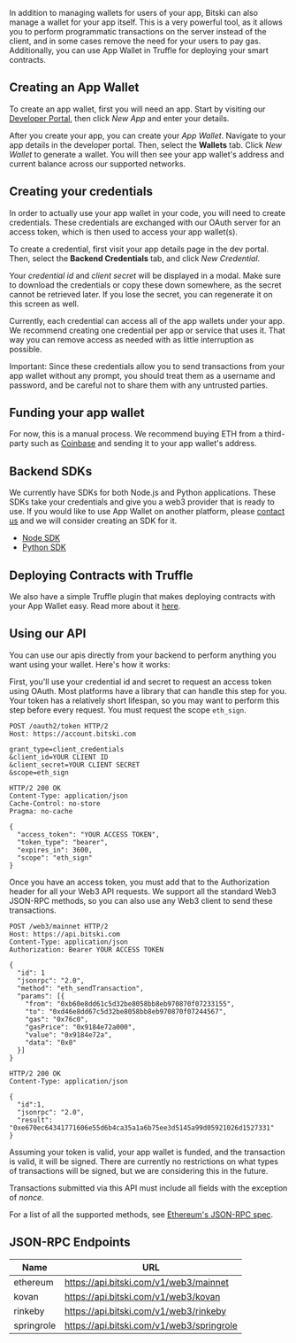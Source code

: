 In addition to managing wallets for users of your app, Bitski can also manage a wallet for your app itself. This is a very powerful tool, as it allows you to perform programmatic transactions on the server instead of the client, and in some cases remove the need for your users to pay gas. Additionally, you can use App Wallet in Truffle for deploying your smart contracts.

## Creating an App Wallet

To create an app wallet, first you will need an app. Start by visiting our [Developer Portal](https://developer.bitski.com), then click *New App* and enter your details.

After you create your app, you can create your *App Wallet*. Navigate to your app details in the developer portal. Then, select the **Wallets** tab. Click *New Wallet* to generate a wallet. You will then see your app wallet's address and current balance across our supported networks.

## Creating your credentials

In order to actually use your app wallet in your code, you will need to create credentials. These credentials are exchanged with our OAuth server for an access token, which is then used to access your app wallet(s).

To create a credential, first visit your app details page in the dev portal. Then, select the **Backend Credentials** tab, and click *New Credential*.

Your *credential id* and *client secret* will be displayed in a modal. Make sure to download the credentials or copy these down somewhere, as the secret cannot be retrieved later. If you lose the secret, you can regenerate it on this screen as well.

Currently, each credential can access all of the app wallets under your app. We recommend creating one credential per app or service that uses it. That way you can remove access as needed with as little interruption as possible.

Important: Since these credentials allow you to send transactions from your app wallet without any prompt, you should treat them as a username and password, and be careful not to share them with any untrusted parties.

## Funding your app wallet

For now, this is a manual process. We recommend buying ETH from a third-party such as <a href="https://coinbase.com" target="_blank">Coinbase</a> and sending it to your app wallet's address.

## Backend SDKs

We currently have SDKs for both Node.js and Python applications. These SDKs take your credentials and give you a web3 provider that is ready to use. If you would like to use App Wallet on another platform, please <a href="mailto:hello@bitski.com">contact us</a> and we will consider creating an SDK for it.

- [Node SDK](https://github.com/BitskiCo/bitski-node)
- [Python SDK](https://github.com/BitskiCo/bitski-py)

## Deploying Contracts with Truffle

We also have a simple Truffle plugin that makes deploying contracts with your App Wallet easy. Read more about it [here](https://github.com/BitskiCo/bitski-truffle-provider).

## Using our API

You can use our apis directly from your backend to perform anything you want using your wallet. Here's how it works:

First, you'll use your credential id and secret to request an access token using OAuth. Most platforms have a library that can handle this step for you. Your token has a relatively short lifespan, so you may want to perform this step before every request. You must request the scope `eth_sign`.

```text
POST /oauth2/token HTTP/2
Host: https://account.bitski.com

grant_type=client_credentials
&client_id=YOUR CLIENT ID
&client_secret=YOUR CLIENT SECRET
&scope=eth_sign
```

```text
HTTP/2 200 OK
Content-Type: application/json
Cache-Control: no-store
Pragma: no-cache

{
  "access_token": "YOUR ACCESS TOKEN",
  "token_type": "bearer",
  "expires_in": 3600,
  "scope": "eth_sign"
}
```

Once you have an access token, you must add that to the Authorization header for all your Web3 API requests. We support all the standard Web3 JSON-RPC methods, so you can also use any Web3 client to send these transactions.

```text
POST /web3/mainnet HTTP/2
Host: https://api.bitski.com
Content-Type: application/json
Authorization: Bearer YOUR ACCESS TOKEN

{
  "id": 1
  "jsonrpc": "2.0",
  "method": "eth_sendTransaction",
  "params": [{
    "from": "0xb60e8dd61c5d32be8058bb8eb970870f07233155",
    "to": "0xd46e8dd67c5d32be8058bb8eb970870f07244567",
    "gas": "0x76c0",
    "gasPrice": "0x9184e72a000",
    "value": "0x9184e72a",
    "data": "0x0"
  }]
}
```

```text
HTTP/2 200 OK
Content-Type: application/json

{
  "id":1,
  "jsonrpc": "2.0",
  "result": "0xe670ec64341771606e55d6b4ca35a1a6b75ee3d5145a99d05921026d1527331"
}
```

Assuming your token is valid, your app wallet is funded, and the transaction is valid, it will be signed. There are currently no restrictions on what types of transactions will be signed, but we are considering this in the future.

Transactions submitted via this API must include all fields with the exception of _nonce_.

For a list of all the supported methods, see [Ethereum's JSON-RPC spec](https://github.com/ethereum/wiki/wiki/JSON-RPC).

## JSON-RPC Endpoints

Name | URL
-----|-----
ethereum | https://api.bitski.com/v1/web3/mainnet
kovan | https://api.bitski.com/v1/web3/kovan
rinkeby | https://api.bitski.com/v1/web3/rinkeby
springrole | https://api.bitski.com/v1/web3/springrole
